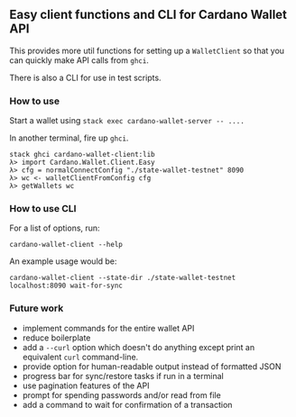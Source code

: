 ## Easy client functions and CLI for Cardano Wallet API

This provides more util functions for setting up a `WalletClient` so
that you can quickly make API calls from `ghci`.

There is also a CLI for use in test scripts.

### How to use

Start a wallet using `stack exec cardano-wallet-server -- ....`

In another terminal, fire up `ghci`.

    stack ghci cardano-wallet-client:lib
    λ> import Cardano.Wallet.Client.Easy
    λ> cfg = normalConnectConfig "./state-wallet-testnet" 8090
    λ> wc <- walletClientFromConfig cfg
    λ> getWallets wc

### How to use CLI

For a list of options, run:

    cardano-wallet-client --help

An example usage would be:

    cardano-wallet-client --state-dir ./state-wallet-testnet localhost:8090 wait-for-sync


### Future work

 - implement commands for the entire wallet API
 - reduce boilerplate
 - add a `--curl` option which doesn't do anything except print an
   equivalent `curl` command-line.
 - provide option for human-readable output instead of formatted JSON
 - progress bar for sync/restore tasks if run in a terminal
 - use pagination features of the API
 - prompt for spending passwords and/or read from file
 - add a command to wait for confirmation of a transaction
